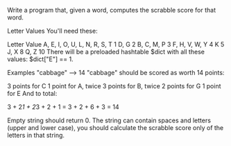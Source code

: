 Write a program that, given a word, computes the scrabble score for that word.

Letter Values
You'll need these:

Letter Value
A, E, I, O, U, L, N, R, S, T 1
D, G 2
B, C, M, P 3
F, H, V, W, Y 4
K 5
J, X 8
Q, Z 10
There will be a preloaded hashtable $dict with all these values: $dict["E"] == 1.

Examples
"cabbage" --> 14
"cabbage" should be scored as worth 14 points:

3 points for C
1 point for A, twice
3 points for B, twice
2 points for G
1 point for E
And to total:

3 + 2*1 + 2*3 + 2 + 1 = 3 + 2 + 6 + 3 = 14

Empty string should return 0. The string can contain spaces and letters (upper and lower case), you should calculate the scrabble score only of the letters in that string.

